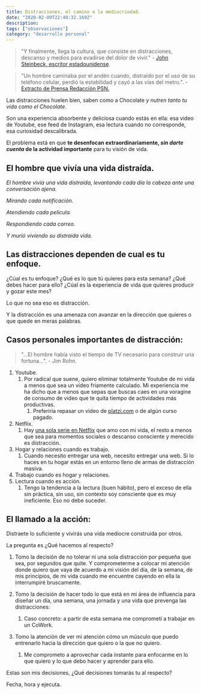 ```yaml
---
title: Distracciones, el camino a la mediocriodad.
date: "2020-02-09T22:40:32.169Z"
description: 
tags: ["observaciones"]
category: "desarrollo personal"
---
```


> "Y finalmente, llega la cultura, que consiste en distracciones, descanso y medios para evadirse del dolor de vivir." - [John Steinbeck, escritor estadounidense](https://es.wikipedia.org/wiki/John_Steinbeck).

> "Un hombre caminaba por el andén cuando, distraído por el uso de su teléfono celular, perdió la estabilidad y cayó a las vías del metro.". - [Extracto de Prensa Redacción PSN.](https://psn.si/mirando-su-celular-vias/2019/11/)

Las distracciones huelen bien, saben como a Chocolate _y nutren tanto tu vida como el Chocolate_. 

Son una experiencia absorbente y deliciosa cuando estás en ella: esa video de Youtube, ese feed de Instagram, esa lectura cuando no corresponde, esa curiosidad descalibrada. 

El problema está en que **te desenfocan extraordinariamente, _sin darte cuenta_ de la actividad importante** para tu visión de vida.

## El hombre que vivía una vida distraída.

_El hombre vivía una vida distraída, levantando cada día la cabeza ante una conversación ajena._

_Mirando cada notificación._

_Atendiendo cada pelicula._

_Respondiendo cada correo._

_Y murió viviendo su distraída vida._

## Las distracciones dependen de cual es tu enfoque.

¿Cúal es tu enfoque? 
¿Qué es lo que tú quieres para esta semana?  ¿Qué debes hacer para ello?
¿Cúal es la experiencia de vida que quieres producir y gozar este mes?

Lo que no sea eso es distracción.

Y la distracción es una amenaza con avanzar en la dirección que quieres o que quede en meras palabras.

## Casos personales importantes de distracción:

> "...El hombre había visto el tiempo de TV necesario para construir una fortuna...". - Jim Rohn.

1. Youtube.
	1. Por radical que suene, quiero eliminar totalmente Youtube de mi vida a menos que sea un vídeo friamente calculado. Mi experiencia me ha dicho que a menos que sepas que buscas caes en una voragine de consumo de video que te quita tiempo de actividades más productivas.
		1. Preferiría repasar un video de [platzi.com](https://platzi.com/) o de algún curso pagado.
2. Netflix.
	1. Hay [una sola serie en Netflix](https://www.netflix.com/cl/title/80192098) que amo con mi vida, el resto a menos que sea para momentos sociales o descanso consciente y merecido es distracción.
3. Hogar y relaciones cuando es trabajo.
	1. Cuando necesito entregar una web, necesito entregar una web. Si lo haces en tu hogar estás en un entorno lleno de armas de distracción masiva.
4. Trabajo cuando es hogar y relaciones.
5. Lectura cuando es acción.
	1. Tengo la tendencia a la lectura (buen hábito), pero el exceso de ella sin práctica, sin uso, sin contexto soy consciente que es muy ineficiente. Eso no debe suceder.

## El llamado a la acción: 

Distraete lo suficiente y vivirás una vida mediocre construida por otros.

La pregunta es ¿Qué hacemos al respecto?

1. Tomo la decisión de no tolerar ni una sola distracción por pequeña que sea, por segundos que quite. Y comprometerme a colocar mi atención donde quiero que vaya de acuerdo a mi visión del día, de la semana, de mis principios, de mi vida cuando me encuentre cayendo en ella la interrumpiré bruscamente.

2. Tomo la decisión de hacer todo lo que está en mi área de influencia para diseñar un día, una semana, una jornada y una vida que prevenga las distracciones:
	1. Caso concreto: a partir de esta semana me comprometí a trabajar en un CoWork.

3. Tomo la atención de ver mi atención cómo un músculo que puedo entrenarlo hacia la dirección que quiero o la que no quiero.
	1. Me comprometo a aprovechar cada instante para enfocarme en lo que quiero y lo que debo hacer y aprender para ello.

Estas son mis decisiones, ¿Qué decisiones tomarás tu al respecto?

Fecha, hora y ejecuta.

